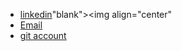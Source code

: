 - [linkedin](https://www.linkedin.com/in/ragibeshay?lipi=urn%3Ali%3Apage%3Ad_flagship3_profile_view_base_contact_details%3Bb7uv1rHRQg67VSrrkfDLTA%3D%3D)"blank"><img align="center"
- [Email](ragi.beshay@gmail.com)
- [git account](https://github.com/ragibeshay)

